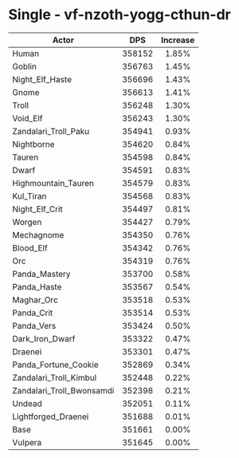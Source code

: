 # Single - vf-nzoth-yogg-cthun-dr
| Actor | DPS | Increase |
|---|:---:|:---:|
|Human|358152|1.85%|
|Goblin|356763|1.45%|
|Night_Elf_Haste|356696|1.43%|
|Gnome|356613|1.41%|
|Troll|356248|1.30%|
|Void_Elf|356243|1.30%|
|Zandalari_Troll_Paku|354941|0.93%|
|Nightborne|354620|0.84%|
|Tauren|354598|0.84%|
|Dwarf|354591|0.83%|
|Highmountain_Tauren|354579|0.83%|
|Kul_Tiran|354568|0.83%|
|Night_Elf_Crit|354497|0.81%|
|Worgen|354427|0.79%|
|Mechagnome|354350|0.76%|
|Blood_Elf|354342|0.76%|
|Orc|354319|0.76%|
|Panda_Mastery|353700|0.58%|
|Panda_Haste|353567|0.54%|
|Maghar_Orc|353518|0.53%|
|Panda_Crit|353514|0.53%|
|Panda_Vers|353424|0.50%|
|Dark_Iron_Dwarf|353322|0.47%|
|Draenei|353301|0.47%|
|Panda_Fortune_Cookie|352869|0.34%|
|Zandalari_Troll_Kimbul|352448|0.22%|
|Zandalari_Troll_Bwonsamdi|352398|0.21%|
|Undead|352051|0.11%|
|Lightforged_Draenei|351688|0.01%|
|Base|351661|0.00%|
|Vulpera|351645|0.00%|
